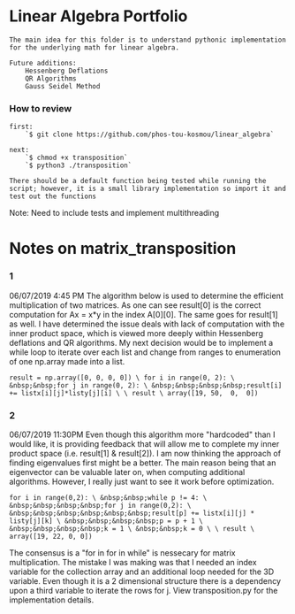 # Linear Algebra Portfolio

    The main idea for this folder is to understand pythonic implementation for the underlying math for linear algebra.

    Future additions:
        Hessenberg Deflations
        QR Algorithms
        Gauss Seidel Method

### How to review

    first:
        `$ git clone https://github.com/phos-tou-kosmou/linear_algebra`

    next: 
        `$ chmod +x transposition`
        `$ python3 ./transposition`

    There should be a default function being tested while running the script; however, it is a small library implementation so import it and test out the functions

Note:
    Need to include tests and implement multithreading
    
# Notes on matrix_transposition

### 1
06/07/2019  4:45 PM
The algorithm below is used to determine the efficient multiplication of two matrices.  As one can see result[0] is the
correct computation for Ax = x*y in the index A[0][0].  The same goes for result[1] as well.  I have determined
the issue deals with lack of computation with the inner product space, which is viewed more deeply within Hessenberg deflations
and QR algorithms.  My next decision would be to implement a while loop to iterate over each list and change from ranges to
enumeration of one np.array made into a list.

`result = np.array([0, 0, 0, 0]) \
for i in range(0, 2): \
&nbsp;&nbsp;for j in range(0, 2): \
&nbsp;&nbsp;&nbsp;&nbsp;result[i] += listx[i][j]*listy[j][i] \
 \
result \
array([19, 50,  0,  0])`

### 2
06/07/2019 11:30PM
Even though this algorithm more "hardcoded" than I would like, it is providing feedback that will allow me to complete
my inner product space (i.e. result[1] & result[2]).  I am now thinking the approach of finding eigenvalues first
might be a better.  The main reason being that an eigenvector can be valuable later on, when computing additional
algorithms.  However, I really just want to see it work before optimization.

`for i in range(0,2): \
&nbsp;&nbsp;while p != 4: \
&nbsp;&nbsp;&nbsp;&nbsp;for j in range(0,2): \
&nbsp;&nbsp;&nbsp;&nbsp;&nbsp;&nbsp;result[p] += listx[i][j] * listy[j][k] \
&nbsp;&nbsp;&nbsp;&nbsp;p = p + 1 \
&nbsp;&nbsp;&nbsp;&nbsp;k = 1 \
&nbsp;&nbsp;k = 0 \
 \
result \
array([19, 22, 0, 0])` 

The consensus is a "for in for in while" is nessecary for matrix multiplication.  The mistake I was making was that I needed an index variable for the collection array and an additional loop needed for the 3D variable.  Even though it is a 2 dimensional structure there is a dependency upon a third variable to iterate the rows for j.  View transposition.py for the implementation details.
